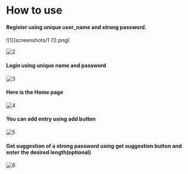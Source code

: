 # How to use

#### Register using unique user_name and strong password.
![1](screenshots/1 (1).png)

![2](1(2).png)

#### Login using unique name and password
![3](1(3).png)

#### Here is the Home page
![4](1(4).png)

#### You can add entry using add button
![5](1(5).png)

#### Get suggestion of a strong password using get suggestion button and enter the desired length(optional)
![6](1(6).png)